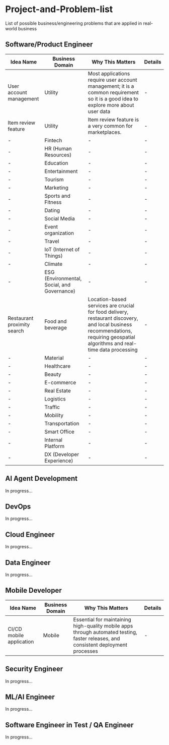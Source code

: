# Project-and-Problem-list
List of possible business/engineering problems that are applied in real-world business

## Software/Product Engineer

| Idea Name               | Business Domain | Why This Matters                                                                                                                   | Details |
|-------------------------|-----------------|------------------------------------------------------------------------------------------------------------------------------------|---------|
| User account management | Utility         | Most applications require user account management; it is a common requirement so it is a good idea to explore more about user data | -       |
| Item review feature     | Utility         | Item review feature is a very common for marketplaces.                                                                             | -       |
| -                      | Fintech | - | - |
| -                      | HR (Human Resources) | - | - |
| -                      | Education | - | - |
| -                      | Entertainment | - | - |
| -                      | Tourism | - | - |
| -                      | Marketing | - | - |
| -                      | Sports and Fitness | - | - |
| -                      | Dating | - | - |
| -                      | Social Media | - | - |
| -                      | Event organization | - | - |
| -                      | Travel | - | - |
| -                      | IoT (Internet of Things) | - | - |
| -                      | Climate | - | - |
| -                      | ESG (Environmental, Social, and Governance) | - | - |
| Restaurant proximity search                      | Food and beverage | Location-based services are crucial for food delivery, restaurant discovery, and local business recommendations, requiring geospatial algorithms and real-time data processing | - |
| -                      | Material | - | - |
| -                      | Healthcare | - | - |
| -                      | Beauty | - | - |
| -                      | E-commerce | - | - |
| -                      | Real Estate | - | - |
| -                      | Logistics | - | - |
| -                      | Traffic | - | - |
| -                      | Mobility | - | - |
| -                      | Transportation | - | - |
| -                      | Smart Office | - | - |
| -                      | Internal Platform | - | - |
| -                      | DX (Developer Experience) | - | - |

## AI Agent Development

In progress...

## DevOps

In progress...

## Cloud Engineer

In progress...

## Data Engineer

In progress...

## Mobile Developer

| Idea Name                | Business Domain | Why This Matters                                                                                                                   | Details |
|--------------------------|-----------------|------------------------------------------------------------------------------------------------------------------------------------|---------|
| CI/CD mobile application | Mobile          | Essential for maintaining high-quality mobile apps through automated testing, faster releases, and consistent deployment processes | -       |

## Security Engineer

In progress...

## ML/AI Engineer

In progress...

## Software Engineer in Test / QA Engineer

In progress...